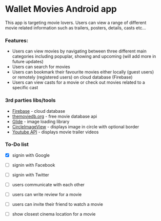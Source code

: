 # Wallet Movies Android app

This app is targeting movie lovers. Users can view a range of different movie related information such as trailers, posters, details, casts etc...

### Features:

* Users can view movies by navigating between three different main categories including popuplar, showing and upcoming (will add more in future updates)
* Users can search for movies
* Users can bookmark their favourite movies either locally (guest users) or remotely (registered users) on cloud database (Firebase)
* Users can view casts for a movie or check out movies related to a specific cast

### 3rd parties libs/tools

* [Firebase](https://firebase.google.com/) - cloud database
* [themoviedb.org](https://www.themoviedb.org/) - free movie database api
* [Glide](https://github.com/bumptech/glide) - image loading library
* [CircleImageView](https://github.com/hdodenhof/CircleImageView) - displays image in circle with optional border
* [Youtube API](https://developers.google.com/youtube/) - displays movie trailer videos

### To-Do list
- [x] signin with Google
- [ ] signin with Facebook
- [ ] signin with Twitter
- [ ] users communicate with each other
- [ ] users can write review for a movie
- [ ] users can invite their friend to watch a movie
- [ ] show closest cinema location for a movie

